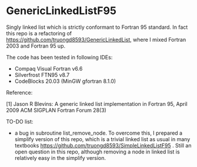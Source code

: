 # GenericLinkedListF95
Singly linked list which is strictly conformant to Fortran 95 standard. In fact this repo is a refactoring of https://github.com/truongd8593/GenericLinkedList, where I mixed Fortran 2003 and Fortran 95 up.

The code has been tested in following IDEs:

- Compaq Visual Fortran v6.6
- Silverfrost FTN95 v8.7
- CodeBlocks 20.03 (MinGW gfortran 8.1.0)

Reference:

[1] Jason R Blevins: A generic linked list implementation in Fortran 95, April 2009 ACM SIGPLAN Fortran Forum 28(3)

TO-DO list:

- a bug in subroutine list_remove_node. To overcome this, I prepared a simplify version of this repo, which is a trivial linked list as usual in many textbooks https://github.com/truongd8593/SimpleLinkedListF95 . Still an open question in this repo, although removing a node in linked list is relatively easy in the simplify version.
